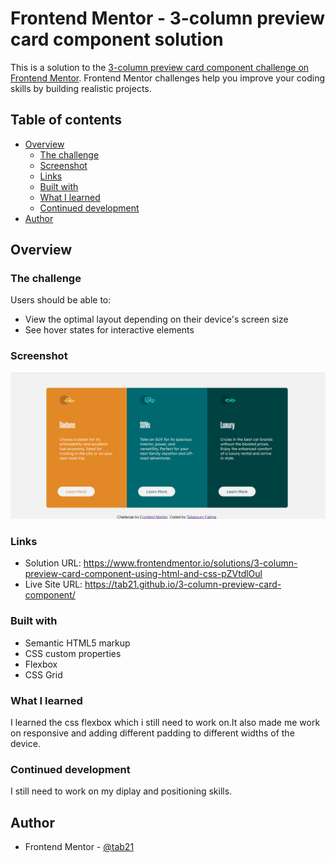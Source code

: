 # Frontend Mentor - 3-column preview card component solution

This is a solution to the [3-column preview card component challenge on Frontend Mentor](https://www.frontendmentor.io/challenges/3column-preview-card-component-pH92eAR2-). Frontend Mentor challenges help you improve your coding skills by building realistic projects. 

## Table of contents

- [Overview](#overview)
  - [The challenge](#the-challenge)
  - [Screenshot](#screenshot)
  - [Links](#links)
  - [Built with](#built-with)
  - [What I learned](#what-i-learned)
  - [Continued development](#continued-development)
- [Author](#author)

## Overview

### The challenge

Users should be able to:

- View the optimal layout depending on their device's screen size
- See hover states for interactive elements

### Screenshot

![SCREEN SHOT OF THE WEBSITE I MADE](images/SS.png)

### Links

- Solution URL: https://www.frontendmentor.io/solutions/3-column-preview-card-component-using-html-and-css-pZVtdlOul
- Live Site URL: https://tab21.github.io/3-column-preview-card-component/

### Built with

- Semantic HTML5 markup
- CSS custom properties
- Flexbox
- CSS Grid

### What I learned

I learned the css flexbox which i still need to work on.It also made me work on responsive and adding different padding to different widths of the device.

### Continued development

I still need to work on my diplay and positioning skills.

## Author

- Frontend Mentor - [@tab21](https://www.frontendmentor.io/profile/tab21)
